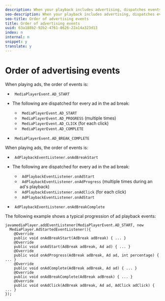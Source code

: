 ```yaml
---
description: When your playback includes advertising, dispatches events/notifications in generally expected sequences. Your player can implement actions based on events in the expected sequence.
seo-description: When your playback includes advertising, dispatches events/notifications in generally expected sequences. Your player can implement actions based on events in the expected sequence.
seo-title: Order of advertising events
title: Order of advertising events
uuid: 63a188b2-92b2-4761-8626-22a14a323d13
index: n
internal: n
snippet: y
translate: y
---
```


# Order of advertising events


<a id="section_14D78B5608DD4639B166F4872F6FBC62"></a>

When playing ads, the order of events is: 
* ` MediaPlayerEvent.AD_START`
* The following are dispatched for every ad in the ad break: 
    * ` MediaPlayerEvent.AD_START`
    * ` MediaPlayerEvent.AD_PROGRESS` (multiple times)
    * ` MediaPlayerEvent.AD_CLICK` (for each click)
    * ` MediaPlayerEvent.AD_COMPLETE`

* ` MediaPlayerEvent.AD_BREAK_COMPLETE`


<a id="section_69E3CCBC57BB48399799876E83908348"></a>

When playing ads, the order of events is: 
* ` AdPlaybackEventListener.onAdBreakStart`
* The following are dispatched for every ad in the ad break: 
    * ` AdPlaybackEventListener.onAdStart`
    * ` AdPlaybackEventListener.onAdProgress` (multiple times during an ad's playback)
    * ` AdPlaybackEventListener.onAdClick` (for each click)
    * ` AdPlaybackEventListener.onAdStart`

* ` AdPlaybackEventListener.onAdBreakComplete`

The following example shows a typical progression of ad playback events:

```
javamediaPlayer.addEventListener(MediaPlayerEvent.AD_START, new 
  MediaPlayer.AdStartedEventListener(){ 
    @Override  
    public void onAdBreakStart(AdBreak adBreak) { ... } 
    @Override 
    public void onAdStart(AdBreak adBreak, Ad ad) { ... } 
    @Override 
    public void onAdProgress(AdBreak adBreak, Ad ad, int percentage) { ... }  
    @Override 
    public void onAdComplete(AdBreak adBreak, Ad ad) { ... } 
    @Override 
    public void onAdBreakComplete(AdBreak adBreak) { ... } 
    @Override 
    public void onAdClick(AdBreak adBreak, Ad ad, AdClick adClick) { ... } 
});
```

